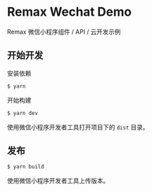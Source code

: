 # Remax Wechat Demo

Remax 微信小程序组件 / API / 云开发示例

## 开始开发

安装依赖

```bash
$ yarn
```

开始构建

```bash
$ yarn dev
```

使用微信小程序开发者工具打开项目下的 `dist` 目录。

## 发布

```bash
$ yarn build
```

使用微信小程序开发者工具上传版本。
